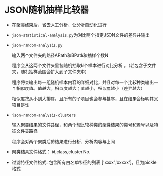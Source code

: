 # JSON随机抽样比较器

+ 在聚类结束后，省去人工分析，让分析自动化进行

+ `json-statistical-analysis.py`为对比两个指定JSON文件的差异并输出

+ `json-random-analysis.py`

  输入两个文件夹的路径APath和BPath和抽样个数N

  程序会从这两个文件夹里各随机抽取N个样本进行对比分析 。（若包含子文件夹，随机抽样范围会扩大到子文件夹中）

  程序将会输出每一组随机样本内容的详细对比，并且对每一个比较种类输出一个相似度值。值越大，相似度越大；值越小，相似度越小（差异越大）

  相似度按从小到大排序，且所有的子项目也会参与排序，且在结果会标明其父项目是谁

+ `json-random-analysis-clusters`

  输入聚类结果的文件路径，和两个想比较种类的聚类结果的类号和簇号以及特征文件夹路径

  程序会对两个聚类后的结果进行分析，分析内容与上同

+ 聚类结果文件格式： id,class,cluster No.

+ 过滤特征文件格式: 包含所有白名单特征的列表 ['xxxx','xxxxx']，且为pickle格式